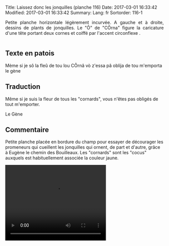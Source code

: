 Title: Laissez donc les jonquilles (planche 116) 
Date: 2017-03-01 16:33:42
Modified: 2017-03-01 16:33:42
Summary: 
Lang: fr
Sortorder: 116-1

<p style="text-align:justify;">Petite planche horizontale légèrement incurvée. A gauche et à droite, dessins de plants de jonquilles. Le "Ô" de "CÔrna" figure la caricature d'une tête portant deux cornes et coiffé par l'accent circonflexe .</p>

<figure class="image-block" style="float: center;">
  <img alt="" src="{static}/images/planche_116.png">
  <figcaption style="max-width: 680px"></figcaption>
</figure>


## Texte en patois
Mème si je sô la fleû de tou lou CÔrnâ vò z'essa pâ oblija de tou m'emporta			le gène

## Traduction
Même si je suis la fleur de tous les "cornards", vous n'êtes pas obligés de tout m'emporter.

Le Gène

## Commentaire
Petite planche placée en bordure du champ pour essayer de décourager les promeneurs qui cueillent les jonquilles qui ornent, de part et d'autre, grâce à Eugène le chemin des Bouilleaux.
Les "cornards" sont les "cocus" auxquels est habituellement associée la couleur jaune.

<video width="320" height="240" controls>
  <source src="https://d1njpgd0ygatdn.cloudfront.net/video_116.mp4" type="video/mp4">
</video>
